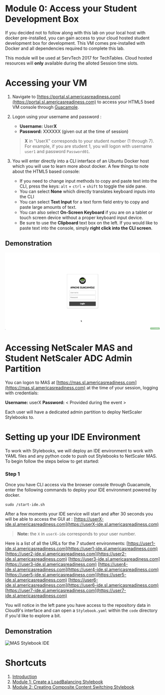 # Module 0: Access your Student Development Box

If you decided not to follow along with this lab on your local host with docker pre-installed, you can gain access to your cloud hosted student development box for development. This VM comes pre-installed with Docker and all dependencies required to complete this lab. 

This module will be used at ServTech 2017 for TechTables. Cloud hosted resources will **only** available during the alloted Session time slots. 

# Accessing your VM

1. Navigate to [https://portal.sl.americasreadiness.com](https://portal.sl.americasreadiness.com) to access your HTML5 bsed VM console through [Guacamole](https://vimeo.com/116207678).

2. Logon using your username and password : 
    * **Username:** User**X**
    * **Password:** XXXXXX (given out at the time of session)

    > **X** in "UserX" corresponds to your student number (1 through 7). For example, if you are student 1, you will logon with username `user1` and password `Password01`. 

3. You will enter directly into a CLI interface of an Ubuntu Docker host which you will use to learn more about docker. A few things to note about the HTML5 based console: 
	
    * If you need to change input methods to copy and paste text into the CLI, press the keys: `alt` + `ctrl` + `shift` to toggle the side pane. 
    * You can select  **None** which directly translates keyboard inputs into the CLI
    * You can select **Text Input** for a text form field entry to copy and paste large amounts of text. 
    * You can also select **On-Screen Keyboard** if you are on a tablet or touch screen device   without a proper keyboard input device. 
    * Be sure to use the **Clipboard** text box on the left. If you would like to paste text into the console, simply **right click into the CLI screen**. 
  
## Demonstration 

![Login to console](images/console-logon.gif)

# Accessing NetScaler MAS and Student NetScaler ADC Admin Partition

You can logon to MAS at [https://mas.sl.americasreadiness.com](https://mas.sl.americasreadiness.com) at the time of your session, logging with credentials: 

**Username:** userX
**Password:** < Provided during the event > 

Each user will have a dedicated admin partition to deploy NetScaler Stylebooks to. 

# Setting up your IDE Environment 

To work with Stylebooks, we will deploy an IDE environment to work with YAML files and any python code to push out Stylebooks to NetScaler MAS. To begin follow the steps below to get started: 

### Step 1

Once you have CLI access via the browser console through Guacamole, enter the following commands to deploy your IDE environment powered by docker.

```
sudo /start-ide.sh
```

After a few moments your IDE service will start and after 30 seconds you will be able to access the GUI at : [https://userX-ide.sl.americasreadiness.com](https://userX-ide.sl.americasreadiness.com) 
  >**Note:** the `X` in `userX-ide` corresponds to your user number.

  Here is a list of all the URLs for the 7 student environments:
  [https://user1-ide.sl.americasreadiness.com](https://user1-ide.sl.americasreadiness.com)
  [https://user2-ide.sl.americasreadiness.com](https://user2-ide.sl.americasreadiness.com)
  [https://user3-ide.sl.americasreadiness.com](https://user3-ide.sl.americasreadiness.com)
  [https://user4-ide.sl.americasreadiness.com](https://user4-ide.sl.americasreadiness.com)
  [https://user5-ide.sl.americasreadiness.com](https://user5-ide.sl.americasreadiness.com)
  [https://user6-ide.sl.americasreadiness.com](https://user6-ide.sl.americasreadiness.com)
  [https://user7-ide.sl.americasreadiness.com](https://user7-ide.sl.americasreadiness.com)

You will notice in the left pane you have access to the repository data in Cloud9's interface and can open a `Stylebook.yaml` within the `code` directory if you'd like to explore a bit. 

## Demonstration 

![MAS Stylebook IDE](images/MAS-Stylebook-IDE.gif)


# Shortcuts

1. [Introduction](../)
2. [Module 1: Create a LoadBalancing Stylebook](../Module-1)
3. [Module 2: Creating Composite Content Switching Stylebook](../Module-2)



